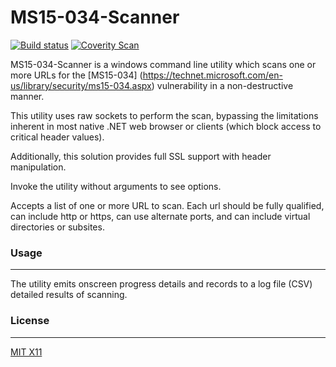 MS15-034-Scanner
====================

[![Build status](https://ci.appveyor.com/api/projects/status/wyo7192dklvlwc72/branch/master?svg=true)](https://ci.appveyor.com/project/geekmarine72/ms15-034-scanner/branch/master)
[![Coverity Scan](https://scan.coverity.com/projects/6046/badge.svg)](https://scan.coverity.com/projects/geekmarine72-ms15-034-scanner)

MS15-034-Scanner is a windows command line utility which scans one or more URLs for the [MS15-034] (https://technet.microsoft.com/en-us/library/security/ms15-034.aspx) vulnerability in a non-destructive manner.

This utility uses raw sockets to perform the scan, bypassing the limitations inherent in most native .NET web browser or clients (which block access to critical header values). 

Additionally, this solution provides full SSL support with header manipulation. 

Invoke the utility without arguments to see options.  

Accepts a list of one or more URL to scan.  Each url should be fully qualified, can include http or https, can use alternate ports, and can include virtual directories or subsites.

### Usage
------

The utility emits onscreen progress details and records to a log file (CSV) detailed results of scanning.

### License
-------

[MIT X11](http://en.wikipedia.org/wiki/MIT_License)

